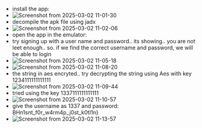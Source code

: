 - install the app:
- ![Screenshot from 2025-03-02 11-01-30](https://github.com/user-attachments/assets/54029d13-4f6e-4f39-82cf-4ffc8ce2c60a)
- decompile the apk file using jadx
- ![Screenshot from 2025-03-02 11-02-06](https://github.com/user-attachments/assets/279d3c35-e7dd-4324-83b5-599b6395b76d)
- open the app in the emulator:
- try signing up with a user name and password.. its showing.. you are not leet enough.. so. if we find the correct username and password, we will be able to login
- ![Screenshot from 2025-03-02 11-05-18](https://github.com/user-attachments/assets/cbf92746-bebb-4548-877d-fbe68a2675d6)
- ![Screenshot from 2025-03-02 11-08-20](https://github.com/user-attachments/assets/f9ab89bc-e83f-4c9a-b954-68cb455e4131)
- the string in aes encryted.. try decrypting the string using Aes with key 1234111111111111
- ![Screenshot from 2025-03-02 11-09-44](https://github.com/user-attachments/assets/3880893b-0679-4e57-9319-232bbe8244b6)
- tried using the key 1337111111111111
- ![Screenshot from 2025-03-02 11-10-57](https://github.com/user-attachments/assets/7d58ece5-4d39-4d1e-a431-d6952cdf394d)
- give the username as 1337 and password: BHn1snt_f0r_w4rm4p_j0st_k0tl1n}
- ![Screenshot from 2025-03-02 11-13-57](https://github.com/user-attachments/assets/42e74791-b4e0-4053-bfd6-fc2152722e0f)
